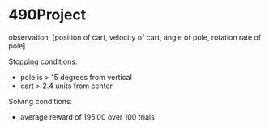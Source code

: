 # 490Project
observation: [position of cart, velocity of cart, angle of pole, rotation rate of pole]


Stopping conditions:
  * pole is > 15 degrees from vertical
  * cart > 2.4 units from center


Solving conditions:
  * average reward of 195.00 over 100 trials
